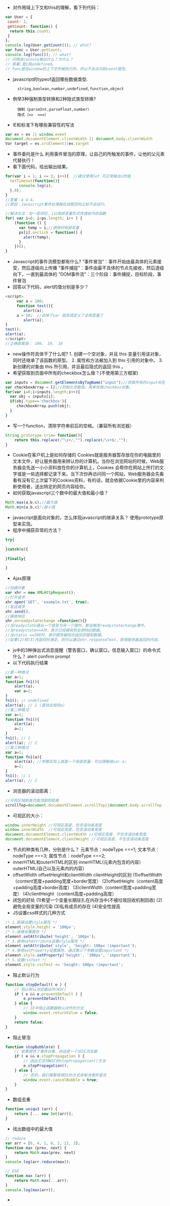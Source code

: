 * 对作用域上下文和this的理解，看下列代码：
```javascript
var User = {
 count: 1,
 getCount: function() {
  return this.count;
 }
};
console.log(User.getCount()); // what?
var func = User.getCount;
console.log(func()); // what?
// 问两处console输出什么？为什么？
// 答案:是1和undefined。
// func是在window的上下文中被执行的，所以不会访问到count属性。
```
* javascript的typeof返回哪些数据类型.

        string,boolean,number,undefined,function,object
* 例举3种强制类型转换和2种隐式类型转换?

        强制（parseInt,parseFloat,number）
        隐式（==  ===）
* IE和标准下有哪些兼容性的写法
```javascript
var ev = ev || window.event
document.documentElement.clientWidth || document.body.clientWidth
Var target = ev.srcElement||ev.target
```
* 事件委托是什么
        利用事件冒泡的原理，让自己的所触发的事件，让他的父元素代替执行！       
* 看下面代码，给出输出结果。
```javascript
for(var i = 1; i <= 3; i++){  //建议使用let 可正常输出i的值
  setTimeout(function(){
      console.log(i);   
  },0); 
} 
//答案：4 4 4。
//原因：Javascript事件处理器在线程空闲之前不会运行。

//解决办法：加一层闭包，i以局部变量形式传递给内存函数    
for( var i=0; i<ps.length; i++ ) {       
    (function () {     
      var temp = i;//调用时局部变量     
      ps[i].onclick = function() {       
        alert(temp);       
      }     
    })();     
}
```
* Javascript的事件流模型都有什么?
        “事件冒泡”：事件开始由最具体的元素接受，然后逐级向上传播
        “事件捕捉”：事件由最不具体的节点先接收，然后逐级向下，一直到最具体的
        “DOM事件流”：三个阶段：事件捕捉，目标阶段，事件冒泡
* 回答以下代码，alert的值分别是多少？
```javascript
<script>
     var a = 100;  
     function test(){  
    	alert(a);  
   	 a = 10;  //去掉了var 就变成定义了全局变量了
    	alert(a);  
}  
test();
alert(a);
</script>
//正确答案是： 100， 10， 10
```
* new操作符具体干了什么呢?
        1. 创建一个空对象，并且 this 变量引用该对象，同时还继承了该函数的原型。
        2. 属性和方法被加入到 this 引用的对象中。
        3. 新创建的对象由 this 所引用，并且最后隐式的返回 this 。
* 希望获取到页面中所有的checkbox怎么做？(不使用第三方框架)
```javascript
var inputs = document.getElementsByTagName("input");//获取所有的input标签对象
var checkboxArray = [];//初始化空数组，用来存放checkbox对象。
for(var i=0;i<inputs.length;i++){
  var obj = inputs[i];
  if(obj.type=='checkbox'){
     checkboxArray.push(obj);
  }
}
```
* 写一个function，清除字符串前后的空格。（兼容所有浏览器）
```javascript
String.prototype.trim= function(){
    return this.replace(/^\s+/,"").replace(/\s+$/,"");
}
```
* Cookie在客户机上是如何存储的
        Cookies就是服务器暂存放在你的电脑里的文本文件，好让服务器用来辨认你的计算机。当你在浏览网站的时候，Web服务器会先送一小小资料放在你的计算机上，Cookies 会帮你在网站上所打的文字或是一些选择都记录下来。当下次你再访问同一个网站，Web服务器会先看看有没有它上次留下的Cookies资料，有的话，就会依据Cookie里的内容来判断使用者，送出特定的网页内容给你。
* 如何获取javascript三个数中的最大值和最小值？
```javascript
Math.max(a,b,c);//最大值
Math.min(a,b,c)//最小值
```
* javascript是面向对象的，怎么体现javascript的继承关系？
        使用prototype原型来实现。
* 程序中捕获异常的方法？
```javascript
try{
 
}catch(e){
 
}finally{
 
}
```
* Ajax原理
```javascript
//创建对象
var xhr = new XMLHttpRequest();
//打开请求
xhr.open('GET', 'example.txt', true);
//发送请求
xhr.send(); 
//接收响应
xhr.onreadystatechange =function(){}
//当readystate值从一个值变为另一个值时，都会触发readystatechange事件。
//当readystate==4时，表示已经接收到全部响应数据。
//当status ==200时，表示服务器成功返回页面和数据。
//如果(2)和(3)内容同时满足，则可以通过xhr.responseText，获得服务器返回的内容。
```
* js中的3种弹出式消息提醒（警告窗口，确认窗口，信息输入窗口）的命令式什么？
        alert
        confirm
        prompt
*  以下代码执行结果
```javascript
//第一种情况
var a=1;
function fn1(){
    alert(a);
    var a=2;
}
fn1(); // undefined
alert(a); // 1 (查找全局的a)
//第二种情况
var a=1;
function fn1(){
    alert(a);
    a=2;
}
fn1(); // 1
alert(a); // 2
//第三种情况
var a=1;
function fn1(a){
    alert(a); //参数实际上就是一个局部变量，可以理解成var a;
    a=2;
}
fn1(); // 1
alert(a); // 2
```
* 浏览器的滚动距离：
```javascript
//可视区域距离页面顶部的距离
scrollTop=document.documentElement.scrollTop||document.body.scrollTop
```
* 可视区的大小：
```javascript
window.innerHeight //可视区高度，包含滚动条宽度
window.innerWidth  //可视区宽度，包含滚动条宽度
document.documentElement.clientWidth //可视区宽度，不包含滚动条宽度
document.documentElement.clientHeight //可视区高度，不包含滚动条宽度
```
* 节点的种类有几种，分别是什么？
        元素节点：nodeType ===1;
        文本节点：nodeType ===3;
        属性节点：nodeType ===2;
* innerHTML和outerHTML的区别
        innerHTML(元素内包含的内容）
        outerHTML(自己以及元素内的内容）
* offsetWidth offsetHeight和clientWidth clientHeight的区别
        (1)offsetWidth （content宽度+padding宽度+border宽度）
        (2)offsetHeight（content高度+padding高度+border高度）
        (3)clientWidth（content宽度+padding宽度）
        (4)clientHeight（content高度+padding高度）
* 闭包的好处
        (1)希望一个变量长期驻扎在内存当中(不被垃圾回收机制回收)
        (2)避免全局变量的污染
        (3)私有成员的存在
        (4)安全性提高
* JS设置css样式的几种方式
```javascript
/* 1.直接设置style属性 */
element.style.height = '100px';
/* 2.直接设置属性 */
element.setAttribute('height', '100px');
/* 3.使用setAttribute设置style属性 */
element.setAttribute('style', 'height: 100px !important');
/* 4.使用setProperty设置属性，通过第三个参数设置important */
element.style.setProperty('height', '300px', 'important');
/* 5.设置cssText */
element.style.cssText += 'height: 100px !important';
```
* 阻止默认行为
```javascript
function stopDefault( e ) {
    // 阻止默认浏览器动作(W3C)
    if ( e && e.preventDefault ) {
        e.preventDefault();
    } else {
        // IE中阻止函数器默认动作的方式
        window.event.returnValue = false;
    }
    return false;
}
```
* 阻止冒泡
```javascript
function stopBubble(e) {
    // 如果提供了事件对象，则这是一个非IE浏览器
    if ( e && e.stopPropagation ) {
        // 因此它支持W3C的stopPropagation()方法
        e.stopPropagation();
    } else {
        // 否则，我们需要使用IE的方式来取消事件冒泡
        window.event.cancelBubble = true;
    }
}
```
* 数组去重
```javascript
function uniqu3 (arr) {
    return [... new Set(arr)];
}
```
* 找出数组中的最大值
```javascript
// reduce
var arr = [6, 4, 1, 8, 2, 11, 3];
function max (prev, next) {
    return Math.max(prev, next)
}
console.log(arr.reduce(max));

// ES6
function max (arr) {
    return Math.max(...arr);
}
console.log(max(arr));
```
* 
